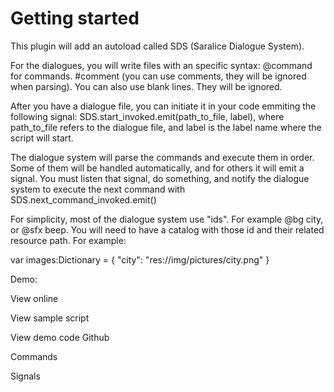 # Getting started

This plugin will add an autoload called SDS (Saralice Dialogue System).

For the dialogues, you will write files with an specific syntax:
@command for commands.
#comment (you can use comments, they will be ignored when parsing).
You can also use blank lines. They will be ignored.

After you have a dialogue file, you can initiate it in your code emmiting the following signal: SDS.start_invoked.emit(path_to_file, label), where path_to_file refers to the dialogue file, and label is the label name where the script will start.

The dialogue system will parse the commands and execute them in order. Some of them will be handled automatically, and for others it will emit a signal. You must listen that signal, do something, and notify the dialogue system to execute the next command with SDS.next_command_invoked.emit()

For simplicity, most of the dialogue system use "ids". For example @bg city, or @sfx beep. You will need to have a catalog with those id and their related resource path. For example:

var images:Dictionary = {
    "city": "res://img/pictures/city.png"
}

Demo:

View online

View sample script

View demo code Github


Commands

Signals

